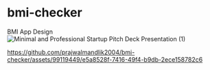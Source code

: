 # bmi-checker
BMI App Design
![Minimal and Professional Startup Pitch Deck Presentation (1)](https://github.com/prajwalmandlik2004/bmi-checker/assets/99119449/806f72fd-51d7-4cd4-b40a-52796459c3c6)

https://github.com/prajwalmandlik2004/bmi-checker/assets/99119449/e5a8528f-7416-49f4-b9db-2ece158782c6

